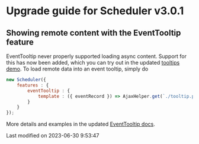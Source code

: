 # Upgrade guide for Scheduler v3.0.1

## Showing remote content with the EventTooltip feature

EventTooltip never properly supported loading async content. Support for this has now been added, which you can try out
in the updated [tooltips demo](https://bryntum.com/products/scheduler/examples/tooltips/). To load remote data into an event
tooltip, simply do

```javascript
new Scheduler({
    features : {
        eventTooltip : {
            template : ({ eventRecord }) => AjaxHelper.get(`./tooltip.php?id=${eventRecord.id}`).then(response => response.text())
        }
    }
});
```

More details and examples in the updated [EventTooltip docs](#Scheduler/feature/EventTooltip).


<p class="last-modified">Last modified on 2023-06-30 9:53:47</p>